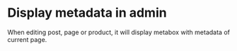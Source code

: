 # Display metadata in admin
When editing post, page or product, it will display metabox with metadata of current page.
